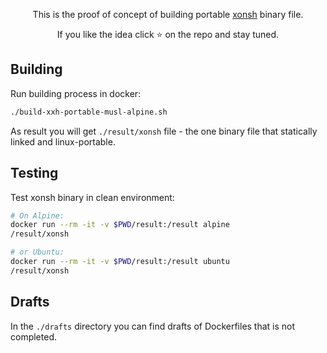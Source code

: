 <p align="center">
This is the proof of concept of building portable <a href="https://github.com/xonsh/xonsh">xonsh</a> binary file.
</p>

<p align="center">  
If you like the idea click ⭐ on the repo and stay tuned.
</p>

## Building

Run building process in docker:
```bash
./build-xxh-portable-musl-alpine.sh
```

As result you will get `./result/xonsh` file - the one binary file that statically linked and linux-portable.

## Testing

Test xonsh binary in clean environment:
```bash
# On Alpine:
docker run --rm -it -v $PWD/result:/result alpine
/result/xonsh

# or Ubuntu:
docker run --rm -it -v $PWD/result:/result ubuntu
/result/xonsh
```

## Drafts

In the `./drafts` directory you can find drafts of Dockerfiles that is not completed.


